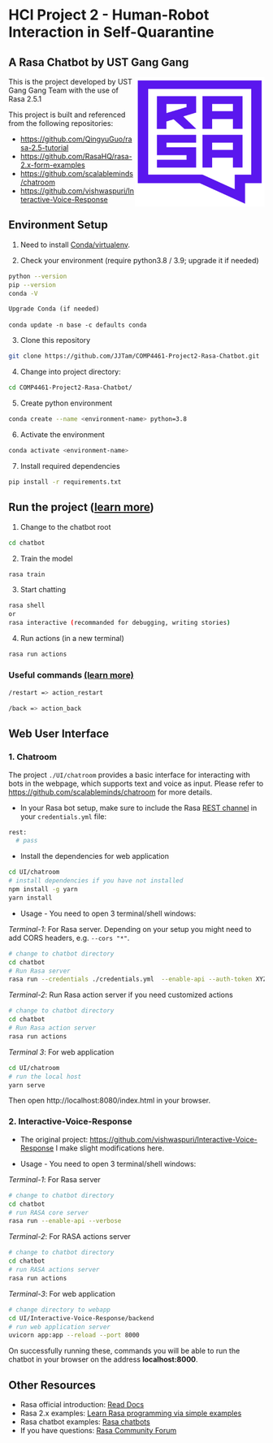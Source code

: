 # HCI Project 2 - Human-Robot Interaction in Self-Quarantine
<h2> A Rasa Chatbot by UST Gang Gang </h2>
<img src="square-logo.svg" width=255 height=255 align="right">

This is the project developed by UST Gang Gang Team with the use of Rasa 2.5.1

This project is built and referenced from the following repositories:
* https://github.com/QingyuGuo/rasa-2.5-tutorial
* https://github.com/RasaHQ/rasa-2.x-form-examples
* https://github.com/scalableminds/chatroom
* https://github.com/vishwaspuri/Interactive-Voice-Response

## Environment Setup

1. Need to install [Conda/virtualenv](https://www.anaconda.com/). 


2. Check your environment (require python3.8 / 3.9; upgrade it if needed)

  ```bash
  python --version
  pip --version
  conda -V
  ```
    Upgrade Conda (if needed)

    conda update -n base -c defaults conda
 
3. Clone this repository

  ```bash
  git clone https://github.com/JJTam/COMP4461-Project2-Rasa-Chatbot.git
  ```

4. Change into project directory:

  ```bash
  cd COMP4461-Project2-Rasa-Chatbot/
  ```

5. Create python environment

  ```bash
  conda create --name <environment-name> python=3.8 
  ```

6. Activate the environment

  ```bash
  conda activate <environment-name>
  ```

7. Install required dependencies

  ```bash
  pip install -r requirements.txt
  ```

## Run the project ([learn more](https://rasa.com/docs/rasa/2.x/command-line-interface))

1. Change to the chatbot root

  ```bash
  cd chatbot
  ```

2. Train the model

  ```bash
  rasa train
  ```

3. Start chatting

  ```bash
  rasa shell
  or
  rasa interactive (recommanded for debugging, writing stories)
  ```

4. Run actions (in a new terminal)

  ```bash
  rasa run actions
  ```

### Useful commands [(learn more)](https://rasa.com/docs/rasa/2.x/default-actions/)

  ```bash
  /restart => action_restart
  ```
  ```bash
  /back => action_back
  ```


## Web User Interface

### 1. Chatroom

The project `./UI/chatroom` provides a basic interface for interacting with bots in the webpage, which supports text and voice as input. Please refer to https://github.com/scalableminds/chatroom for more details.

* In your Rasa bot setup, make sure to include the Rasa [REST channel](https://rasa.com/docs/rasa/user-guide/connectors/your-own-website/#rest-channels) in your `credentials.yml` file:
```bash
rest:
  # pass
  ```

* Install the dependencies for web application
```bash
cd UI/chatroom
# install dependencies if you have not installed
npm install -g yarn
yarn install
``` 

* Usage - You need to open 3 terminal/shell windows:


*Terminal-1*: For Rasa server. Depending on your setup you might need to add CORS headers, e.g. `--cors "*"`.

  ```bash
  # change to chatbot directory
  cd chatbot
  # Run Rasa server
  rasa run --credentials ./credentials.yml  --enable-api --auth-token XYZ123 --model ./models --endpoints ./endpoints.yml --cors "*"
  ```

*Terminal-2*: Run Rasa action server if you need customized actions

  ```bash
  # change to chatbot directory
  cd chatbot
  # Run Rasa action server
  rasa run actions
  ```

*Terminal 3*: For web application
   
  ```bash
  cd UI/chatroom
  # run the local host
  yarn serve
  ```
Then open http://localhost:8080/index.html in your browser.


### 2. Interactive-Voice-Response
* The original project: https://github.com/vishwaspuri/Interactive-Voice-Response I make slight modifications here.


* Usage - You need to open 3 terminal/shell windows:


*Terminal-1*:  For Rasa server 

  ```bash
  # change to chatbot directory
  cd chatbot
  # run RASA core server
  rasa run --enable-api --verbose
  ```

*Terminal-2*: For  RASA actions server

  ```bash
  # change to chatbot directory
  cd chatbot
  # run RASA actions server
  rasa run actions
  ```

*Terminal-3*:  For web application

  ```bash
  # change directory to webapp
  cd UI/Interactive-Voice-Response/backend
  # run web application server
  uvicorn app:app --reload --port 8000
  ```

  On successfully running these, commands you will be able to run the chatbot in your browser on the address **localhost:8000**.



## Other Resources

* Rasa official introduction: [Read Docs](https://rasa.com/docs/rasa/2.x/) 
* Rasa 2.x examples: [Learn Rasa programming via simple examples](https://github.com/RasaHQ/rasa-2.x-form-examples)
* Rasa chatbot examples: [Rasa chatbots](https://github.com/RasaHQ)
* If you have questions: [Rasa Community Forum](https://forum.rasa.com/)
